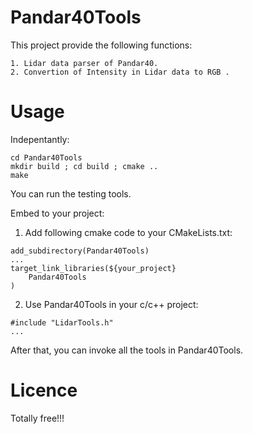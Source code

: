 # Pandar40Tools
This project provide the following functions:
```
1. Lidar data parser of Pandar40.
2. Convertion of Intensity in Lidar data to RGB .
```

# Usage
Indepentantly:
```
cd Pandar40Tools
mkdir build ; cd build ; cmake ..
make
```
You can run the testing tools.

Embed to your project:
1. Add following cmake code to your CMakeLists.txt:
```
add_subdirectory(Pandar40Tools)
...
target_link_libraries(${your_project}
	Pandar40Tools
)
```

2. Use Pandar40Tools in your c/c++ project:
```
#include "LidarTools.h"
...
```
After that, you can invoke all the tools in Pandar40Tools.

# Licence
Totally free!!!
